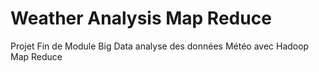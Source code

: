 # Weather Analysis Map Reduce
 Projet Fin de Module Big Data analyse des données Météo avec Hadoop Map Reduce
